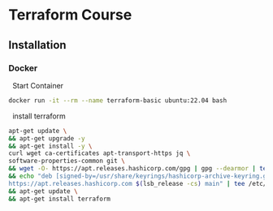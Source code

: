 # Terraform Course

## Installation

### Docker

&nbsp; Start Container

```bash
docker run -it --rm --name terraform-basic ubuntu:22.04 bash
```

&nbsp; install terraform

```bash
apt-get update \
&& apt-get upgrade -y
&& apt-get install -y \
curl wget ca-certificates apt-transport-https jq \
software-properties-common git \
&& wget -O- https://apt.releases.hashicorp.com/gpg | gpg --dearmor | tee /usr/share/keyrings/hashicorp-archive-keyring.gpg \
&& echo "deb [signed-by=/usr/share/keyrings/hashicorp-archive-keyring.gpg] \
https://apt.releases.hashicorp.com $(lsb_release -cs) main" | tee /etc/apt/sources.list.d/hashicorp.list \
&& apt-get update \
&& apt-get install terraform
```
